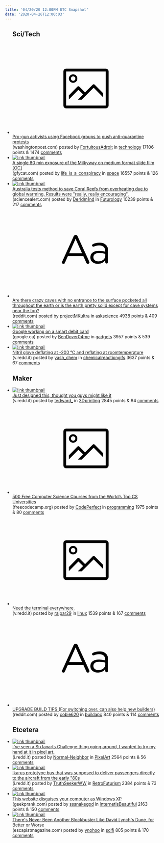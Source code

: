 ```yaml
---
title: '04/20/20 12:00PM UTC Snapshot'
date: '2020-04-20T12:00:03'
---
```

<ul>
<h2>Sci/Tech</h2>

<li><a href='https://www.washingtonpost.com/technology/2020/04/19/pro-gun-activists-using-facebook-groups-push-anti-quarantine-protests/'><svg version='1.1' viewBox='-34 -14 104 64' preserveAspectRatio='xMidYMid meet' xmlns='http://www.w3.org/2000/svg' xmlns:xlink='http://www.w3.org/1999/xlink'>
    <title>link thumbnail</title>
    <path d='M32,4H4A2,2,0,0,0,2,6V30a2,2,0,0,0,2,2H32a2,2,0,0,0,2-2V6A2,2,0,0,0,32,4ZM4,30V6H32V30Z'></path>
    <path d='M8.92,14a3,3,0,1,0-3-3A3,3,0,0,0,8.92,14Zm0-4.6A1.6,1.6,0,1,1,7.33,11,1.6,1.6,0,0,1,8.92,9.41Z'></path>
    <path d='M22.78,15.37l-5.4,5.4-4-4a1,1,0,0,0-1.41,0L5.92,22.9v2.83l6.79-6.79L16,22.18l-3.75,3.75H15l8.45-8.45L30,24V21.18l-5.81-5.81A1,1,0,0,0,22.78,15.37Z'></path>
    </svg></a><div><div class='linkTitle'><a href='https://www.washingtonpost.com/technology/2020/04/19/pro-gun-activists-using-facebook-groups-push-anti-quarantine-protests/'>Pro-gun activists using Facebook groups to push anti-quarantine protests</a></div>(washingtonpost.com) posted by <a href='https://www.reddit.com/user/FortuitousAdroit'>FortuitousAdroit</a> in <a href='https://www.reddit.com/r/technology'>technology</a> 17106 points & 1474 <a href='https://www.reddit.com/r/technology/comments/g4iz59/progun_activists_using_facebook_groups_to_push/'>comments</a></div></li>

<li><a href='https://gfycat.com/soupyacceptableenglishsetter-astrophotgraphy-milkyway-slide-film'><img src='https://a.thumbs.redditmedia.com/JydGqEgfRS8H3_HvAXdAvCkHqwu8BnFLEymI3d4yLh8.jpg' alt='link thumbnail'></a><div><div class='linkTitle'><a href='https://gfycat.com/soupyacceptableenglishsetter-astrophotgraphy-milkyway-slide-film'>A single 80 min exposure of the Milkyway on medium format slide film [OC]</a></div>(gfycat.com) posted by <a href='https://www.reddit.com/user/life_is_a_conspiracy'>life_is_a_conspiracy</a> in <a href='https://www.reddit.com/r/space'>space</a> 16557 points & 126 <a href='https://www.reddit.com/r/space/comments/g4g8wc/a_single_80_min_exposure_of_the_milkyway_on/'>comments</a></div></li>

<li><a href='https://www.sciencealert.com/cloud-brightening-is-the-newest-experiment-to-protect-the-great-barrier-reef-from-warming'><img src='https://b.thumbs.redditmedia.com/Thi98mppmSE0CmjxabZcgsYvY5mcVnBcLAQg9mwU-zY.jpg' alt='link thumbnail'></a><div><div class='linkTitle'><a href='https://www.sciencealert.com/cloud-brightening-is-the-newest-experiment-to-protect-the-great-barrier-reef-from-warming'>Australia tests method to save Coral Reefs from overheating due to global warming. Results were "really, really encouraging".</a></div>(sciencealert.com) posted by <a href='https://www.reddit.com/user/De4dm1nd'>De4dm1nd</a> in <a href='https://www.reddit.com/r/Futurology'>Futurology</a> 10239 points & 217 <a href='https://www.reddit.com/r/Futurology/comments/g4dnm2/australia_tests_method_to_save_coral_reefs_from/'>comments</a></div></li>

<li><a href='https://www.reddit.com/r/askscience/comments/g4lzoy/are_there_crazy_caves_with_no_entrance_to_the/'><svg version='1.1' viewBox='-34 -12 104 64' preserveAspectRatio='xMidYMid slice' xmlns='http://www.w3.org/2000/svg' xmlns:xlink='http://www.w3.org/1999/xlink'>
    <title>text link thumbnail</title>
    <path d='M12.19,8.84a1.45,1.45,0,0,0-1.4-1h-.12a1.46,1.46,0,0,0-1.42,1L1.14,26.56a1.29,1.29,0,0,0-.14.59,1,1,0,0,0,1,1,1.12,1.12,0,0,0,1.08-.77l2.08-4.65h11l2.08,4.59a1.24,1.24,0,0,0,1.12.83,1.08,1.08,0,0,0,1.08-1.08,1.64,1.64,0,0,0-.14-.57ZM6.08,20.71l4.59-10.22,4.6,10.22Z'>
    </path>
    <path d='M32.24,14.78A6.35,6.35,0,0,0,27.6,13.2a11.36,11.36,0,0,0-4.7,1,1,1,0,0,0-.58.89,1,1,0,0,0,.94.92,1.23,1.23,0,0,0,.39-.08,8.87,8.87,0,0,1,3.72-.81c2.7,0,4.28,1.33,4.28,3.92v.5a15.29,15.29,0,0,0-4.42-.61c-3.64,0-6.14,1.61-6.14,4.64v.05c0,2.95,2.7,4.48,5.37,4.48a6.29,6.29,0,0,0,5.19-2.48V26.9a1,1,0,0,0,1,1,1,1,0,0,0,1-1.06V19A5.71,5.71,0,0,0,32.24,14.78Zm-.56,7.7c0,2.28-2.17,3.89-4.81,3.89-1.94,0-3.61-1.06-3.61-2.86v-.06c0-1.8,1.5-3,4.2-3a15.2,15.2,0,0,1,4.22.61Z'>
    </path>
    </svg></a><div><div class='linkTitle'><a href='https://www.reddit.com/r/askscience/comments/g4lzoy/are_there_crazy_caves_with_no_entrance_to_the/'>Are there crazy caves with no entrance to the surface pocketed all throughout the earth or is the earth pretty solid except for cave systems near the top?</a></div>(reddit.com) posted by <a href='https://www.reddit.com/user/projectMKultra'>projectMKultra</a> in <a href='https://www.reddit.com/r/askscience'>askscience</a> 4938 points & 409 <a href='https://www.reddit.com/r/askscience/comments/g4lzoy/are_there_crazy_caves_with_no_entrance_to_the/'>comments</a></div></li>

<li><a href='https://www.google.ca/amp/s/www.theverge.com/platform/amp/2020/4/17/21225276/google-apple-card-smart-debit-card-rumor-development-payments'><img src='https://b.thumbs.redditmedia.com/N4mSQCnW3T64s1Y1UsEP6PjIrEF8Yjo6i7ahrNOK4-Q.jpg' alt='link thumbnail'></a><div><div class='linkTitle'><a href='https://www.google.ca/amp/s/www.theverge.com/platform/amp/2020/4/17/21225276/google-apple-card-smart-debit-card-rumor-development-payments'>Google working on a smart debit card</a></div>(google.ca) posted by <a href='https://www.reddit.com/user/BenDover04me'>BenDover04me</a> in <a href='https://www.reddit.com/r/gadgets'>gadgets</a> 3957 points & 539 <a href='https://www.reddit.com/r/gadgets/comments/g48u67/google_working_on_a_smart_debit_card/'>comments</a></div></li>

<li><a href='https://v.redd.it/3hlxlc0z2st41'><img src='https://b.thumbs.redditmedia.com/kmZCTMje1IkLhH6mUxMXaY9h1sQqYyU49ABfqOWN0lo.jpg' alt='link thumbnail'></a><div><div class='linkTitle'><a href='https://v.redd.it/3hlxlc0z2st41'>Nitril glove deflating at -200 °C and reflating at roomtemperature</a></div>(v.redd.it) posted by <a href='https://www.reddit.com/user/yash_chem'>yash_chem</a> in <a href='https://www.reddit.com/r/chemicalreactiongifs'>chemicalreactiongifs</a> 3637 points & 67 <a href='https://www.reddit.com/r/chemicalreactiongifs/comments/g47thn/nitril_glove_deflating_at_200_c_and_reflating_at/'>comments</a></div></li>

<h2>Maker</h2>

<li><a href='https://v.redd.it/vhzrbplcutt41'><img src='https://a.thumbs.redditmedia.com/bj85oDx8FglH27F1NbojENZImZKSGI5hRo1iJD2xAl4.jpg' alt='link thumbnail'></a><div><div class='linkTitle'><a href='https://v.redd.it/vhzrbplcutt41'>Just designed this, thought you guys might like it</a></div>(v.redd.it) posted by <a href='https://www.reddit.com/user/tedward_'>tedward_</a> in <a href='https://www.reddit.com/r/3Dprinting'>3Dprinting</a> 2845 points & 84 <a href='https://www.reddit.com/r/3Dprinting/comments/g4duym/just_designed_this_thought_you_guys_might_like_it/'>comments</a></div></li>

<li><a href='https://www.freecodecamp.org/news/free-courses-top-cs-universities/'><svg version='1.1' viewBox='-34 -14 104 64' preserveAspectRatio='xMidYMid meet' xmlns='http://www.w3.org/2000/svg' xmlns:xlink='http://www.w3.org/1999/xlink'>
    <title>link thumbnail</title>
    <path d='M32,4H4A2,2,0,0,0,2,6V30a2,2,0,0,0,2,2H32a2,2,0,0,0,2-2V6A2,2,0,0,0,32,4ZM4,30V6H32V30Z'></path>
    <path d='M8.92,14a3,3,0,1,0-3-3A3,3,0,0,0,8.92,14Zm0-4.6A1.6,1.6,0,1,1,7.33,11,1.6,1.6,0,0,1,8.92,9.41Z'></path>
    <path d='M22.78,15.37l-5.4,5.4-4-4a1,1,0,0,0-1.41,0L5.92,22.9v2.83l6.79-6.79L16,22.18l-3.75,3.75H15l8.45-8.45L30,24V21.18l-5.81-5.81A1,1,0,0,0,22.78,15.37Z'></path>
    </svg></a><div><div class='linkTitle'><a href='https://www.freecodecamp.org/news/free-courses-top-cs-universities/'>500 Free Computer Science Courses from the World’s Top CS Universities</a></div>(freecodecamp.org) posted by <a href='https://www.reddit.com/user/CodePerfect'>CodePerfect</a> in <a href='https://www.reddit.com/r/programming'>programming</a> 1975 points & 80 <a href='https://www.reddit.com/r/programming/comments/g4aqwf/500_free_computer_science_courses_from_the_worlds/'>comments</a></div></li>

<li><a href='https://v.redd.it/5f4g30q0yrt41'><svg version='1.1' viewBox='-34 -14 104 64' preserveAspectRatio='xMidYMid meet' xmlns='http://www.w3.org/2000/svg' xmlns:xlink='http://www.w3.org/1999/xlink'>
    <title>link thumbnail</title>
    <path d='M32,4H4A2,2,0,0,0,2,6V30a2,2,0,0,0,2,2H32a2,2,0,0,0,2-2V6A2,2,0,0,0,32,4ZM4,30V6H32V30Z'></path>
    <path d='M8.92,14a3,3,0,1,0-3-3A3,3,0,0,0,8.92,14Zm0-4.6A1.6,1.6,0,1,1,7.33,11,1.6,1.6,0,0,1,8.92,9.41Z'></path>
    <path d='M22.78,15.37l-5.4,5.4-4-4a1,1,0,0,0-1.41,0L5.92,22.9v2.83l6.79-6.79L16,22.18l-3.75,3.75H15l8.45-8.45L30,24V21.18l-5.81-5.81A1,1,0,0,0,22.78,15.37Z'></path>
    </svg></a><div><div class='linkTitle'><a href='https://v.redd.it/5f4g30q0yrt41'>Need the terminal everywhere.</a></div>(v.redd.it) posted by <a href='https://www.reddit.com/user/rajpar29'>rajpar29</a> in <a href='https://www.reddit.com/r/linux'>linux</a> 1539 points & 167 <a href='https://www.reddit.com/r/linux/comments/g47g8k/need_the_terminal_everywhere/'>comments</a></div></li>

<li><a href='https://www.reddit.com/r/buildapc/comments/g4i0yu/upgrade_build_tips_for_switching_over_can_also/'><svg version='1.1' viewBox='-34 -12 104 64' preserveAspectRatio='xMidYMid slice' xmlns='http://www.w3.org/2000/svg' xmlns:xlink='http://www.w3.org/1999/xlink'>
    <title>text link thumbnail</title>
    <path d='M12.19,8.84a1.45,1.45,0,0,0-1.4-1h-.12a1.46,1.46,0,0,0-1.42,1L1.14,26.56a1.29,1.29,0,0,0-.14.59,1,1,0,0,0,1,1,1.12,1.12,0,0,0,1.08-.77l2.08-4.65h11l2.08,4.59a1.24,1.24,0,0,0,1.12.83,1.08,1.08,0,0,0,1.08-1.08,1.64,1.64,0,0,0-.14-.57ZM6.08,20.71l4.59-10.22,4.6,10.22Z'>
    </path>
    <path d='M32.24,14.78A6.35,6.35,0,0,0,27.6,13.2a11.36,11.36,0,0,0-4.7,1,1,1,0,0,0-.58.89,1,1,0,0,0,.94.92,1.23,1.23,0,0,0,.39-.08,8.87,8.87,0,0,1,3.72-.81c2.7,0,4.28,1.33,4.28,3.92v.5a15.29,15.29,0,0,0-4.42-.61c-3.64,0-6.14,1.61-6.14,4.64v.05c0,2.95,2.7,4.48,5.37,4.48a6.29,6.29,0,0,0,5.19-2.48V26.9a1,1,0,0,0,1,1,1,1,0,0,0,1-1.06V19A5.71,5.71,0,0,0,32.24,14.78Zm-.56,7.7c0,2.28-2.17,3.89-4.81,3.89-1.94,0-3.61-1.06-3.61-2.86v-.06c0-1.8,1.5-3,4.2-3a15.2,15.2,0,0,1,4.22.61Z'>
    </path>
    </svg></a><div><div class='linkTitle'><a href='https://www.reddit.com/r/buildapc/comments/g4i0yu/upgrade_build_tips_for_switching_over_can_also/'>UPGRADE BUILD TIPS (For switching over, can also help new builders)</a></div>(reddit.com) posted by <a href='https://www.reddit.com/user/cobie620'>cobie620</a> in <a href='https://www.reddit.com/r/buildapc'>buildapc</a> 840 points & 114 <a href='https://www.reddit.com/r/buildapc/comments/g4i0yu/upgrade_build_tips_for_switching_over_can_also/'>comments</a></div></li>

<h2>Etcetera</h2>

<li><a href='https://i.redd.it/b8712uyeott41.gif'><img src='https://b.thumbs.redditmedia.com/AFzFC9yBL_aEg957CVuSp63Xw6xW-xNlEZUj22hLGPA.jpg' alt='link thumbnail'></a><div><div class='linkTitle'><a href='https://i.redd.it/b8712uyeott41.gif'>I've seen a Sixfanarts Challenge thing going around, I wanted to try my hand at it in pixel art.</a></div>(i.redd.it) posted by <a href='https://www.reddit.com/user/Normal-Neighbor'>Normal-Neighbor</a> in <a href='https://www.reddit.com/r/PixelArt'>PixelArt</a> 2564 points & 56 <a href='https://www.reddit.com/r/PixelArt/comments/g4da7n/ive_seen_a_sixfanarts_challenge_thing_going/'>comments</a></div></li>

<li><a href='https://i.redd.it/w7vkbbn533241.png'><img src='https://b.thumbs.redditmedia.com/FTtR-MXw6RoryyZTdC_3HwMmYqqtaIl-ktJXqdq5E2w.jpg' alt='link thumbnail'></a><div><div class='linkTitle'><a href='https://i.redd.it/w7vkbbn533241.png'>Ikarus prototype bus that was supposed to deliver passengers directly to the aircraft from the early "80s</a></div>(i.redd.it) posted by <a href='https://www.reddit.com/user/TruthSeekerWW'>TruthSeekerWW</a> in <a href='https://www.reddit.com/r/RetroFuturism'>RetroFuturism</a> 2384 points & 73 <a href='https://www.reddit.com/r/RetroFuturism/comments/g4fins/ikarus_prototype_bus_that_was_supposed_to_deliver/'>comments</a></div></li>

<li><a href='https://geekprank.com/'><img src='https://b.thumbs.redditmedia.com/eOE_tC8J-Ot_f56rUKbItzByFJxeBqkwIOJ-r9HFSdE.jpg' alt='link thumbnail'></a><div><div class='linkTitle'><a href='https://geekprank.com/'>This website disguises your computer as Windows XP</a></div>(geekprank.com) posted by <a href='https://www.reddit.com/user/sssnakegod'>sssnakegod</a> in <a href='https://www.reddit.com/r/InternetIsBeautiful'>InternetIsBeautiful</a> 2163 points & 150 <a href='https://www.reddit.com/r/InternetIsBeautiful/comments/g4h06m/this_website_disguises_your_computer_as_windows_xp/'>comments</a></div></li>

<li><a href='https://www.escapistmagazine.com/v2/dune-david-lynch-dream-logic-science-fiction/'><img src='https://b.thumbs.redditmedia.com/jmsMckxZKGHBvxNGpmI0U00a3dn_do67ztP6mk5FM7w.jpg' alt='link thumbnail'></a><div><div class='linkTitle'><a href='https://www.escapistmagazine.com/v2/dune-david-lynch-dream-logic-science-fiction/'>There's Never Been Another Blockbuster Like David Lynch's Dune, for Better or Worse</a></div>(escapistmagazine.com) posted by <a href='https://www.reddit.com/user/ynohoo'>ynohoo</a> in <a href='https://www.reddit.com/r/scifi'>scifi</a> 805 points & 170 <a href='https://www.reddit.com/r/scifi/comments/g4f0lj/theres_never_been_another_blockbuster_like_david/'>comments</a></div></li>

</ul>
